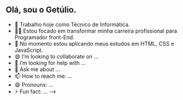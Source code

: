 ## Olá, sou o Getúlio.

- 🔭 Trabalho hoje como Técnico de Informática.
- :man_student: Estou focado em transformar minha carreira profissional para Programador front-End.
- 🌱 No momento estou aplicando meus estudos em HTML, CSS e JavaScript. 
- 😄 I’m looking to collaborate on ...
- 🤔 I’m looking for help with ...
- 💬 Ask me about ...
- 📫 How to reach me: ...
- 😄 Pronouns: ...
- ⚡ Fun fact: ...
-->
